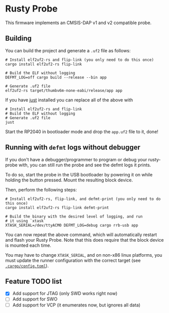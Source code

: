 # Rusty Probe

This firmware implements an CMSIS-DAP v1 and v2 compatible probe.

## Building

You can build the project and generate a `.uf2` file as follows:

```console
# Install elf2uf2-rs and flip-link (you only need to do this once)
cargo install elf2uf2-rs flip-link

# Build the ELF without logging
DEFMT_LOG=off cargo build --release --bin app

# Generate .uf2 file
elf2uf2-rs target/thumbv6m-none-eabi/release/app app
```

If you have [just](https://github.com/casey/just) installed you can replace all of the above with

```console
# Install elf2uf2-rs and flip-link
# Build the ELF without logging
# Generate .uf2 file
just
```

Start the RP2040 in bootloader mode and drop the `app.uf2` file to it, done!

## Running with `defmt` logs without debugger

If you don't have a debugger/programmer to program or debug your rusty-probe with, you can still run the probe and see the defmt logs it prints.

To do so, start the probe in the USB bootloader by powering it on while holding the button pressed. Mount the resulting block device.

Then, perform the following steps:

```console
# Install elf2uf2-rs, flip-link, and defmt-print (you only need to do this once)
cargo install elf2uf2-rs flip-link defmt-print

# Build the binary with the desired level of logging, and run
# it using `xtask`
XTASK_SERIAL=/dev/ttyACM0 DEFMT_LOG=debug cargo rrb-usb app
```

You can now repeat the above command, which will automatically restart and flash your Rusty Probe. Note that this does require that the block device is mounted each time.

You may have to change `XTASK_SERIAL`, and on non-x86 linux platforms, you must update the runner configuration with the correct target (see [`.cargo/config.toml`](.cargo/config.toml#L15)).

## Feature TODO list

- [x] Add support for JTAG (only SWD works right now)
- [ ] Add support for SWO
- [ ] Add support for VCP (it enumerates now, but ignores all data)
